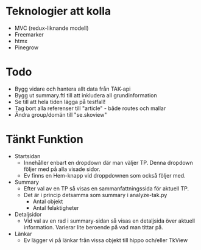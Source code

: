 # Teknologier att kolla
* MVC (redux-liknande modell)
* Freemarker
* htmx
* Pinegrow

# Todo
* Bygg vidare och hantera allt data från TAK-api
* Bygg ut summary.ftl till att inkludera all grundinformation
* Se till att hela tiden lägga på testfall!
* Tag bort alla referenser till "article" - både routes och mallar
* Ändra group/domän till "se.skoview"

# Tänkt Funktion
* Startsidan
  * Innehåller enbart en dropdown där man väljer TP. Denna dropdown följer med på alla visade sidor.
  * Ev finns en Hem-knapp vid droppdownen som också följer med.
* Summary
  * Efter val av en TP så visas en sammanfattningssida för aktuell TP.
  * Det är i princip detsamma som summary i analyze-tak.py
    * Antal objekt
    * Antal felaktigheter
* Detaljsidor
  * Vid val av en rad i summary-sidan så visas en detaljsida över aktuell information. Varierar lite beroende på vad man tittar på. 
* Länkar
  * Ev lägger vi på länkar från vissa objekt till hippo och/eller TkView